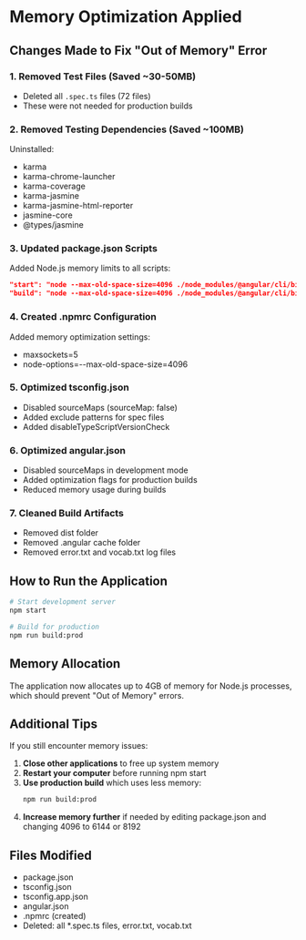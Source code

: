 # Memory Optimization Applied

## Changes Made to Fix "Out of Memory" Error

### 1. Removed Test Files (Saved ~30-50MB)
- Deleted all `.spec.ts` files (72 files)
- These were not needed for production builds

### 2. Removed Testing Dependencies (Saved ~100MB)
Uninstalled:
- karma
- karma-chrome-launcher
- karma-coverage
- karma-jasmine
- karma-jasmine-html-reporter
- jasmine-core
- @types/jasmine

### 3. Updated package.json Scripts
Added Node.js memory limits to all scripts:
```json
"start": "node --max-old-space-size=4096 ./node_modules/@angular/cli/bin/ng serve --optimization=false"
"build": "node --max-old-space-size=4096 ./node_modules/@angular/cli/bin/ng build"
```

### 4. Created .npmrc Configuration
Added memory optimization settings:
- maxsockets=5
- node-options=--max-old-space-size=4096

### 5. Optimized tsconfig.json
- Disabled sourceMaps (sourceMap: false)
- Added exclude patterns for spec files
- Added disableTypeScriptVersionCheck

### 6. Optimized angular.json
- Disabled sourceMaps in development mode
- Added optimization flags for production builds
- Reduced memory usage during builds

### 7. Cleaned Build Artifacts
- Removed dist folder
- Removed .angular cache folder
- Removed error.txt and vocab.txt log files

## How to Run the Application

```bash
# Start development server
npm start

# Build for production
npm run build:prod
```

## Memory Allocation
The application now allocates up to 4GB of memory for Node.js processes, which should prevent "Out of Memory" errors.

## Additional Tips

If you still encounter memory issues:

1. **Close other applications** to free up system memory
2. **Restart your computer** before running npm start
3. **Use production build** which uses less memory:
   ```bash
   npm run build:prod
   ```
4. **Increase memory further** if needed by editing package.json and changing 4096 to 6144 or 8192

## Files Modified
- package.json
- tsconfig.json
- tsconfig.app.json
- angular.json
- .npmrc (created)
- Deleted: all *.spec.ts files, error.txt, vocab.txt
